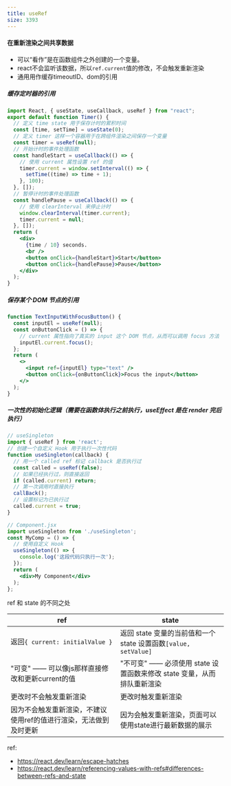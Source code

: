 ```yaml
---
title: useRef
size: 3393
---
```

#### 在重新渲染之间共享数据

- 可以“看作”是在函数组件之外创建的一个变量。
- react不会监听该数据，所以`ref.current`值的修改，不会触发重新渲染
- 通用用作缓存timeoutID、dom的引用

##### 缓存定时器的引用
```jsx
import React, { useState, useCallback, useRef } from "react";
export default function Timer() {
  // 定义 time state 用于保存计时的累积时间
  const [time, setTime] = useState(0);
  // 定义 timer 这样一个容器用于在跨组件渲染之间保存一个变量
  const timer = useRef(null);
  // 开始计时的事件处理函数
  const handleStart = useCallback(() => {
    // 使用 current 属性设置 ref 的值
    timer.current = window.setInterval(() => {
      setTime((time) => time + 1);
    }, 100);
  }, []);
  // 暂停计时的事件处理函数
  const handlePause = useCallback(() => {
    // 使用 clearInterval 来停止计时
    window.clearInterval(timer.current);
    timer.current = null;
  }, []);
  return (
    <div>
      {time / 10} seconds.
      <br />
      <button onClick={handleStart}>Start</button>
      <button onClick={handlePause}>Pause</button>
    </div>
  );
}
```

##### 保存某个 DOM 节点的引用
```jsx
function TextInputWithFocusButton() {
  const inputEl = useRef(null);
  const onButtonClick = () => {
    // current 属性指向了真实的 input 这个 DOM 节点，从而可以调用 focus 方法
    inputEl.current.focus();
  };
  return (
    <>
      <input ref={inputEl} type="text" />
      <button onClick={onButtonClick}>Focus the input</button>
    </>
  );
}
```

##### 一次性的初始化逻辑（需要在函数体执行之前执行，useEffect 是在 render 完后执行）
```jsx
// useSingleton
import { useRef } from 'react';
// 创建一个自定义 Hook 用于执行一次性代码
function useSingleton(callback) {
  // 用一个 called ref 标记 callback 是否执行过
  const called = useRef(false);
  // 如果已经执行过，则直接返回
  if (called.current) return;
  // 第一次调用时直接执行
  callBack();
  // 设置标记为已执行过
  called.current = true;
}

// Component.jsx
import useSingleton from './useSingleton';
const MyComp = () => {
  // 使用自定义 Hook
  useSingleton(() => {
    console.log('这段代码只执行一次');
  });
  return (
    <div>My Component</div>
  );
};
```

ref 和 state 的不同之处

| ref                                | state                                            |
| ---------------------------------- | ------------------------------------------------ |
| 返回`{ current: initialValue } `     | 返回 state 变量的当前值和一个 state 设置函数`[value, setValue]` |
| "可变" —— 可以像js那样直接修改和更新current的值    | "不可变" ——  必须使用 state 设置函数来修改 state 变量，从而排队重新渲染   |
| 更改时不会触发重新渲染                        | 更改时触发重新渲染                                        |
| 因为不会触发重新渲染，不建议使用ref的值进行渲染，无法做到及时更新 | 因为会触发重新渲染，页面可以使用state进行最新数据的展示                   |


ref:
- https://react.dev/learn/escape-hatches
- https://react.dev/learn/referencing-values-with-refs#differences-between-refs-and-state
